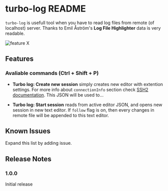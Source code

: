 # turbo-log README

`turbo-log` is usefull tool when you have to read log files from remote (of localhost) server.
Thanks to Emil Åström's **Log File Highlighter** data is very readable.

![feature X](assets/showcase.gif)

## Features

### Avaliable commands (Ctrl + Shift + P)

- **Turbo log: Create new session** simply creates new editor with extention settings. For more info about `connectionInfo` section check [SSH2 documentation](https://github.com/mscdex/ssh2#client-methods). This JSON will be used to...

- **Turbo log: Start session** reads from active editor JSON, and opens new session in new text editor. If `follow` flag is on, then every changes in remote file will be appended to this text editor.

## Known Issues

Expand this list by adding issue.

## Release Notes



### 1.0.0

Initial release